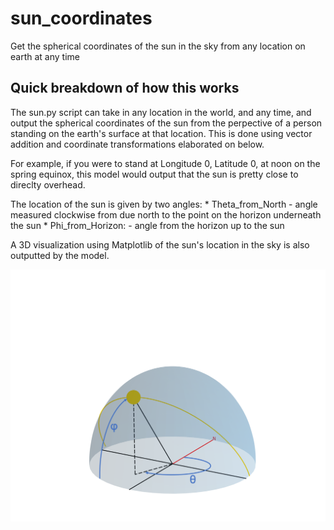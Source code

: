 # sun_coordinates
Get the spherical coordinates of the sun in the sky from any location on earth at any time

## Quick breakdown of how this works
The sun.py script can take in any location in the world, and any time, and output the spherical coordinates of the sun from the perpective of a person standing on the earth's surface at that location. This is done using vector addition and coordinate transformations elaborated on below.

For example, if you were to stand at Longitude 0, Latitude 0, at noon on the spring equinox, this model would output that the sun is pretty close to direclty overhead.

The location of the sun is given by two angles:
	* Theta_from_North - angle measured clockwise from due north to the point on the horizon underneath the sun
	* Phi_from_Horizon: - angle from the horizon up to the sun

A 3D visualization using Matplotlib of the sun's location in the sky is also outputted by the model. 


![Figure1](Figures/figure1.png)
